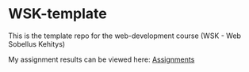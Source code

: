 # WSK-template
This is the template repo for the web-development course (WSK - Web Sobellus Kehitys)

My assignment results can be viewed here: [Assignments](https://users.metropolia.fi/~neal/WSK/)

